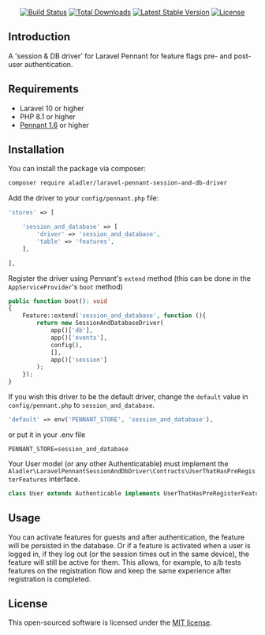 
<p align="center">
<a href="https://github.com/AlAdler/LaravelPennantSessionAndDBDriver/actions"><img src="https://github.com/AlAdler/LaravelPennantSessionAndDBDriver/workflows/tests/badge.svg" alt="Build Status"></a>
<a href="https://packagist.org/packages/aladler/laravel-pennant-session-and-db-driver"><img src="https://img.shields.io/packagist/dt/AlAdler/Laravel-Pennant-Session-And-DB-Driver" alt="Total Downloads"></a>
<a href="https://packagist.org/packages/aladler/laravel-pennant-session-and-db-driver"><img src="https://img.shields.io/packagist/v/AlAdler/Laravel-Pennant-Session-And-DB-Driver" alt="Latest Stable Version"></a>
<a href="https://packagist.org/packages/aladler/laravel-pennant-session-and-db-driver"><img src="https://img.shields.io/packagist/l/AlAdler/Laravel-Pennant-Session-And-DB-Driver" alt="License"></a>
</p>

## Introduction

A 'session & DB driver' for Laravel Pennant for feature flags pre- and post-user authentication.

## Requirements

- Laravel 10 or higher
- PHP 8.1 or higher
- [Pennant 1.6](https://laravel.com/docs/10.x/pennant) or higher

## Installation

You can install the package via composer:

```bash
composer require aladler/laravel-pennant-session-and-db-driver
```

Add the driver to your `config/pennant.php` file:

```php
'stores' => [

    'session_and_database' => [
        'driver' => 'session_and_database',
        'table' => 'features',
    ],

],
```

Register the driver using Pennant's `extend` method (this can be done in the `AppServiceProvider`'s `boot` method)

```php
public function boot(): void
{
    Feature::extend('session_and_database', function (){
        return new SessionAndDatabaseDriver(
            app()['db'],
            app()['events'],
            config(),
            [],
            app()['session']
        );
    });
}
```

If you wish this driver to be the default driver, change the `default` value in `config/pennant.php` to `session_and_database`.

```php
'default' => env('PENNANT_STORE', 'session_and_database'),
```

or put it in your .env file
    
```
PENNANT_STORE=session_and_database
```

Your User model (or any other Authenticatable) must implement the `Aladler\LaravelPennantSessionAndDbDriver\Contracts\UserThatHasPreRegisterFeatures` interface.

```php
class User extends Authenticable implements UserThatHasPreRegisterFeatures
```

## Usage

You can activate features for guests and after authentication, the feature will be persisted in the database.
Or if a feature is activated when a user is logged in, if they log out (or the session times out in the same device), the feature will still be active for them.
This allows, for example, to a/b tests features on the registration flow and keep the same experience after registration is completed.

## License

This open-sourced software is licensed under the [MIT license](LICENSE.md).
